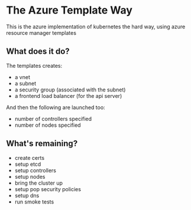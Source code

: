 # The Azure Template Way

This is the azure implementation of kubernetes the hard way, using azure resource manager templates

## What does it do?

The templates creates:

* a vnet
* a subnet
* a security group (associated with the subnet)
* a frontend load balancer (for the api server)

And then the following are launched too:

* number of controllers specified
* number of nodes specified

## What's remaining?

* create certs
* setup etcd
* setup controllers
* setup nodes
* bring the cluster up
* setup pop security policies
* setup dns
* run smoke tests
